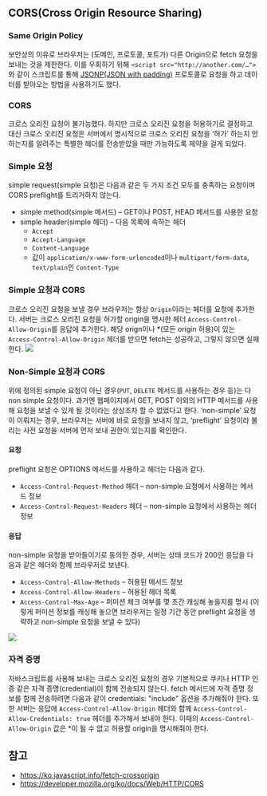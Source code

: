 ## CORS(Cross Origin Resource Sharing)

### Same Origin Policy
보안상의 이유로 브라우저는 (도메인, 프로토콜, 포트가) 다른 Origin으로 fetch 요청을 보내는 것을 제한한다.
이를 우회하기 위해 `<script src="http://another.com/…">`와 같이 스크립트를 통해 [JSONP(JSON with padding)](https://ko.wikipedia.org/wiki/JSONP) 프로토콜로 요청을 하고 데이터를 받아오는 방법을 사용하기도 했다. 

### CORS
크로스 오리진 요청이 불가능했다. 하지만 크로스 오리진 요청을 허용하기로 결정하고 
대신 크로스 오리진 요청은 서버에서 명시적으로 크로스 오리진 요청을 ‘허가’ 하는지 안 하는지를 알려주는 특별한 헤더를 전송받았을 때만 가능하도록 제약을 걸게 되었다.


### Simple 요청
simple request(simple 요청)은 다음과 같은 두 가지 조건 모두를 충족하는 요청이며 CORS preflight를 트리거하지 않는다.
- simple method(simple 메서드) – GET이나 POST, HEAD 메서드를 사용한 요청
- simple header(simple 헤더) – 다음 목록에 속하는 헤더
    - `Accept`
    - `Accept-Language`
    - `Content-Language`
    - 값이 `application/x-www-form-urlencoded`이나 `multipart/form-data`, `text/plain`인 `Content-Type`
    

### Simple 요청과 CORS
크로스 오리진 요청을 보낼 경우 브라우저는 항상 `Origin`이라는 헤더를 요청에 추가한다.
서버는 크로스 오리진 요청을 허가할 origin을 명시한 헤더 `Access-Control-Allow-Origin`를 응답에 추가한다.
해당 orign이나 *(모든 origin 허용)이 있는 `Access-Control-Allow-Origin` 헤더를 받으면 fetch는 성공하고, 그렇지 않으면 실패한다.
![](https://s3.us-west-2.amazonaws.com/secure.notion-static.com/5bbf551e-3652-432b-8d58-e9bcf4c99872/Untitled.png?X-Amz-Algorithm=AWS4-HMAC-SHA256&X-Amz-Credential=AKIAT73L2G45O3KS52Y5%2F20210116%2Fus-west-2%2Fs3%2Faws4_request&X-Amz-Date=20210116T030850Z&X-Amz-Expires=86400&X-Amz-Signature=f93a531f490b0a4a9f8cfac067f5401c7b37fe89a635b72a9ba729e6c5557832&X-Amz-SignedHeaders=host&response-content-disposition=filename%20%3D%22Untitled.png%22)

### Non-Simple 요청과 CORS
위에 정의된 simple 요청이 아닌 경우(`PUT`, `DELETE` 메서드를 사용하는 경우 등)는 다 non simple 요청이다.
과거엔 웹페이지에서 GET, POST 이외의 HTTP 메서드를 사용해 요청을 보낼 수 있게 될 것이라는 상상조차 할 수 없었다고 한다. 
‘non-simple’ 요청이 이뤄지는 경우, 브라우저는 서버에 바로 요청을 보내지 않고, ‘preflight’ 요청이라 불리는 사전 요청을 서버에 먼저 보내 권한이 있는지를 확인한다.

#### 요청
preflight 요청은 OPTIONS 메서드를 사용하고 헤더는 다음과 같다.
- `Access-Control-Request-Method` 헤더 – non-simple 요청에서 사용하는 메서드 정보
- `Access-Control-Request-Headers` 헤더 – non-simple 요청에서 사용하는 헤더 정보

#### 응답
non-simple 요청을 받아들이기로 동의한 경우, 서버는 상태 코드가 200인 응답을 다음과 같은 헤더와 함께 브라우저로 보낸다.
- `Access-Control-Allow-Methods` – 허용된 메서드 정보
- `Access-Control-Allow-Headers` – 허용된 헤더 목록
- `Access-Control-Max-Age` – 퍼미션 체크 여부를 몇 초간 캐싱해 놓을지를 명시 (이렇게 퍼미션 정보를 캐싱해 놓으면 브라우저는 일정 기간 동안 preflight 요청을 생략하고 non-simple 요청을 보낼 수 있다)

![](https://s3.us-west-2.amazonaws.com/secure.notion-static.com/52b22e3e-a537-40e7-a6ab-a11e62356310/Untitled.png?X-Amz-Algorithm=AWS4-HMAC-SHA256&X-Amz-Credential=AKIAT73L2G45O3KS52Y5%2F20210116%2Fus-west-2%2Fs3%2Faws4_request&X-Amz-Date=20210116T031643Z&X-Amz-Expires=86400&X-Amz-Signature=a6b173c50dc8645eb6c507a6e9ae5a9ba6a23ee7eb0294fce16db5b642a1c495&X-Amz-SignedHeaders=host&response-content-disposition=filename%20%3D%22Untitled.png%22)

### 자격 증명
자바스크립트를 사용해 보내는 크로스 오리진 요청의 경우 기본적으로 쿠키나 HTTP 인증 같은 자격 증명(credential)이 함께 전송되지 않는다.
fetch 메서드에 자격 증명 정보를 함께 전송하려면 다음과 같이 credentials: "include" 옵션을 추가해줘야 한다. 
또한 서버는 응답에 `Access-Control-Allow-Origin` 헤더와 함께 `Access-Control-Allow-Credentials: true` 헤더를 추가해서 보내야 한다.
이때의 `Access-Control-Allow-Origin` 값은 *이 될 수 없고 허용할 origin을 명시해줘야 한다.


## 참고 
- https://ko.javascript.info/fetch-crossorigin
- https://developer.mozilla.org/ko/docs/Web/HTTP/CORS
